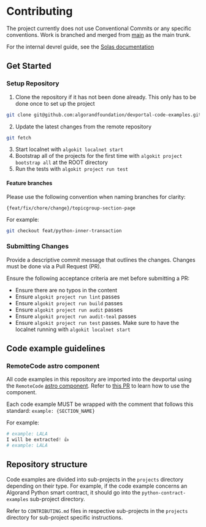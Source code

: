 # Contributing

The project currently does not use Conventional Commits or any specific conventions.
Work is branched
and merged from [main](https://github.com/algorandfoundation/devportal/tree/devrel-content) as the main trunk.

For the internal devrel guide,
see the [Solas documentation](https://solas.algorand.foundation/doc/content-development-workflow-dPylBlDwdm#h-feature-branches)

## Get Started

### Setup Repository

1. Clone the repository if it has not been done already.
This only has to be done once to set up the project

```bash
git clone git@github.com:algorandfoundation/devportal-code-examples.git
```

2. Update the latest changes from the remote repository

```bash
git fetch
```

3. Start localnet with `algokit localnet start`
4. Bootstrap all of the projects for the first time with `algokit project bootstrap all` at the ROOT directory
5. Run the tests with `algokit project run test`
#### Feature branches

Please use the following convention when naming branches for clarity:

```
{feat/fix/chore/change}/topicgroup-section-page
```

For example:

```bash
git checkout feat/python-inner-transaction
```

### Submitting Changes

Provide a descriptive commit message that outlines the changes.
Changes must be done via a Pull Request (PR).

Ensure the following acceptance criteria are met before submitting a PR:

- Ensure there are no typos in the content
- Ensure `algokit project run lint` passes
- Ensure `algokit project run build` passes
- Ensure `algokit project run audit` passes
- Ensure `algokit project run audit-teal` passes
- Ensure `algokit project run test` passes. Make sure to have the localnet running with `algokit localnet start`

## Code example guidelines

### RemoteCode astro component
All code examples in this repository are imported into the devportal using the `RemoteCode` [astro component](https://github.com/algorandfoundation/devportal/blob/main/src/components/RemoteCode.astro). Refer to [this PR](https://github.com/algorandfoundation/devportal/pull/75) to learn how to use the component.

Each code example MUST be wrapped with the comment that follows this standard: `example: {SECTION_NAME}`

For example:
```python
# example: LALA
I will be extracted! 👍
# example: LALA
```

## Repository structure
Code examples are divided into sub-projects in the `projects` directory depending on their type. For example, if the code example concerns an Algorand Python smart contract, it should go into the `python-contract-examples` sub-project directory.

Refer to `CONTRIBUTING.md` files in respective sub-projects in the `projects` directory for sub-project specific instructions.
